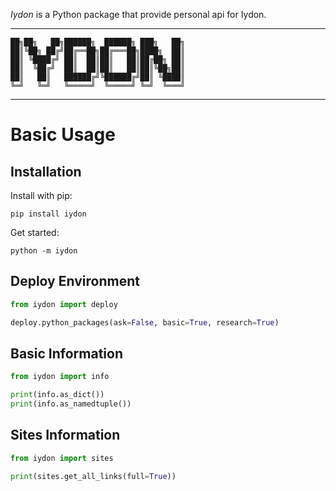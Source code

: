 *Iydon* is a Python package that provide personal api for Iydon.

* * *
```
██╗██╗   ██╗██████╗  ██████╗ ███╗   ██╗
██║╚██╗ ██╔╝██╔══██╗██╔═══██╗████╗  ██║
██║ ╚████╔╝ ██║  ██║██║   ██║██╔██╗ ██║
██║  ╚██╔╝  ██║  ██║██║   ██║██║╚██╗██║
██║   ██║   ██████╔╝╚██████╔╝██║ ╚████║
╚═╝   ╚═╝   ╚═════╝  ╚═════╝ ╚═╝  ╚═══╝
```
* * *

# Basic Usage
## Installation
Install with pip:
```shell
pip install iydon
```

Get started:
```shell
python -m iydon
```


## Deploy Environment
```Python
from iydon import deploy

deploy.python_packages(ask=False, basic=True, research=True)
```


## Basic Information
```Python
from iydon import info

print(info.as_dict())
print(info.as_namedtuple())
```


## Sites Information
```Python
from iydon import sites

print(sites.get_all_links(full=True))
```
